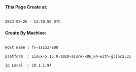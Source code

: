 
   
#### This Page Create at:

```bash

2022-09-26 - 13:40:56 UTC

```

#### Create By Machine:

```bash

Host Name : fv-az152-808

platform  : Linux-5.15.0-1020-azure-x86_64-with-glibc2.31

Ip Local  : 10.1.1.94

```

